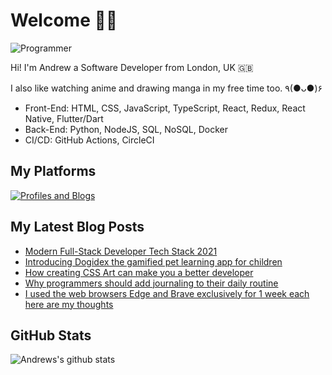 # Welcome 👋🏿

![Programmer](https://res.cloudinary.com/d74fh3kw/image/upload/v1629319547/Twitter_Banner_V5_alt_xk0toh.png 'Programmer')

Hi! I'm Andrew a Software Developer from London, UK 🇬🇧

I also like watching anime and drawing manga in my free time too. ٩(●ᴗ●)۶

- Front-End: HTML, CSS, JavaScript, TypeScript, React, Redux, React Native, Flutter/Dart
- Back-End: Python, NodeJS, SQL, NoSQL, Docker
- CI/CD: GitHub Actions, CircleCI

## My Platforms

[![Profiles and Blogs](https://res.cloudinary.com/d74fh3kw/image/upload/v1621532697/profile-blog-btn_nigmar.png)](https://linktr.ee/andrewbaisden)

## My Latest Blog Posts

<!-- BLOG-POST-LIST:START -->

- [Modern Full-Stack Developer Tech Stack 2021](https://dev.to/andrewbaisden/modern-full-stack-developer-tech-stack-2021-49ij)
- [Introducing Dogidex the gamified pet learning app for children](https://dev.to/andrewbaisden/introducing-dogidex-the-gamified-pet-learning-app-for-children-164h)
- [How creating CSS Art can make you a better developer](https://dev.to/andrewbaisden/how-creating-css-art-can-make-you-a-better-developer-4cd5)
- [Why programmers should add journaling to their daily routine](https://dev.to/andrewbaisden/why-programmers-should-add-journaling-to-their-daily-routine-o5j)
- [I used the web browsers Edge and Brave exclusively for 1 week each here are my thoughts](https://dev.to/andrewbaisden/i-used-the-web-browsers-edge-and-brave-exclusively-for-1-week-each-here-are-my-thoughts-1pd)
<!-- BLOG-POST-LIST:END -->

## GitHub Stats

![Andrews's github stats](https://github-readme-stats.vercel.app/api?username=andrewbaisden&show_icons=true&theme=tokyonight)
